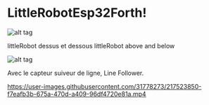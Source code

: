 # LittleRobotEsp32Forth!

![alt tag](https://user-images.githubusercontent.com/31778273/217667374-52ab65e7-f2e7-4664-b56e-92019d6b184c.png)

littleRobot dessus et dessous littleRobot above and below

![alt tag](https://user-images.githubusercontent.com/31778273/217016920-76d7783c-00c1-4d11-9939-c3dd6e7aff2c.png)

Avec le capteur suiveur de ligne, Line Follower.




https://user-images.githubusercontent.com/31778273/217523850-f7eafb3b-675a-470d-a409-96df4720e81a.mp4

